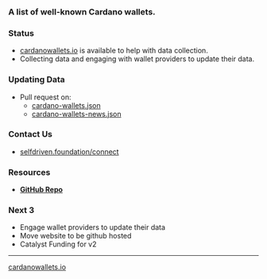 ### A list of well-known Cardano wallets.

### Status
- [cardanowallets.io](https://ardanowallets.io) is available to help with data collection.
- Collecting data and engaging with wallet providers to update their data.

### Updating Data
- Pull request on:
    - [cardano-wallets.json](/data/cardano-wallets.json)
    - [cardano-wallets-news.json](/data/cardano-wallets-news.json)

### Contact Us
- [selfdriven.foundation/connect](https://selfdriven.foundation/connect)

### Resources
- **[GitHub Repo](https://github.com/selfdriven-foundation/cardano-wallets)**

### Next 3
- Engage wallet providers to update their data
- Move website to be github hosted
- Catalyst Funding for v2

----
[cardanowallets.io](https://ardanowallets.io)